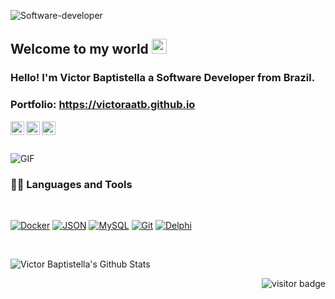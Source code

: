
![Software-developer](https://github.com/victoraatb/docs/blob/criacaoReadme/Apresentacao.png?raw=true)
    
## Welcome to my world <img src="https://github.com/TheDudeThatCode/TheDudeThatCode/blob/master/Assets/Earth.gif" width="24px">

### Hello! I'm Victor Baptistella a Software Developer from Brazil.

### Portfolio: https://victoraatb.github.io

<a href="https://www.linkedin.com/in/victor-baptistella/">
  <img align="left" alt="Victor Baptistella" width="22px" src="https://cdn.jsdelivr.net/npm/simple-icons@v3/icons/linkedin.svg" />
</a>
<a href="https://www.facebook.com/victor.baptistella1">
  <img align="left" alt="Victor Baptistella" width="22px" src="https://cdn.jsdelivr.net/npm/simple-icons@v3/icons/facebook.svg" />
</a>
<a href="https://www.instagram.com/bapt_victor/">
  <img align="left" alt="Victor Baptistella" width="22px" src="https://cdn.jsdelivr.net/npm/simple-icons@v3/icons/instagram.svg" />
</a>

<br />
<br />
<br />

<img align="center" alt="GIF" src="https://i.imgur.com/kvUU7.gif" />

<br />

### 👨‍💻 Languages and Tools

<br />

[![Docker](https://img.shields.io/badge/-Docker-black?style=flat&logo=docker&link=https://github.com/victoraatb)](https://github.com/victoraatb) 
[![JSON](https://img.shields.io/badge/-json-02569B?style=flat&logo=json&link=https://github.com/victoraatb)](https://github.com/victoraatb)
[![MySQL](https://img.shields.io/badge/-MySQL-black?style=flat&logo=mysql&link=https://github.com/victoraatb)](https://github.com/victoraatb)
[![Git](https://img.shields.io/badge/-Git-black?style=flat&logo=git&link=https://github.com/victoraatb)](https://github.com/victoraatb) 
[![Delphi](https://img.shields.io/badge/-Delphi-red?style=flat&logo=delphi&link=https://github.com/victoraatb)](https://github.com/victoraatb)  

<br />

<p align='left'>
  <img align="center" src="https://github-readme-stats.vercel.app/api?username=victoraatb&show_icons=true&title_color=fff&icon_color=79ff97&text_color=efefef&bg_color=24292e" alt="Victor Baptistella's Github Stats">
</p>

<p align='right'>
  <img src="https://visitor-badge.glitch.me/badge?page_id=victoraatb.victoraatb" alt="visitor badge"/>
</p>
